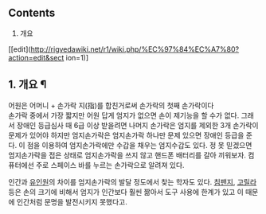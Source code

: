 ## Contents

    

1. 개요 

[[edit](http://rigvedawiki.net/r1/wiki.php/%EC%97%84%EC%A7%80?action=edit&sect
ion=1)]

## 1. 개요 ¶

어원은 어머니 + 손가락 지(指)를 합친거로써 손가락의 첫째 손가락이다  
손가락 중에서 가장 짧지만 어원 답게 엄지가 없으면 손이 제기능을 할 수가 없다. 그래서 장애인 등급심사 때 6급 이상 받을려면 나머지
손가락은 엄지를 제외한 3개 손가락이 문제가 있어야 하지만 엄지손가락은 엄지손가락 하나만 문제 있으면 장애인 등급을 준다. 이 점을 이용하여
엄지손가락에만 수갑을 채우는 엄지수갑도 있다. 정 못 믿겠으면 엄지손가락을 접은 상태로 엄지손가락을 쓰지 않고 핸드폰 배터리를 갈아
끼워보자. 컴퓨터에선 주로 스페이스 바를 누르는 손가락으로 알려져 있다.

  

인간과 [유인원](%EC%9C%A0%EC%9D%B8%EC%9B%90.md)의 차이를 엄지손가락의 발달 정도에서 찾는 학자도 있다.
[침팬지](%EC%B9%A8%ED%8C%AC%EC%A7%80.md),
[고릴라](%EA%B3%A0%EB%A6%B4%EB%9D%BC.md) 등은 손의 크기에 비해서 엄지가 인간보다 훨씬 짦아서 도구 사용에
한계가 있고 이 때문에 인간처럼 문명을 발전시키지 못했다고.


